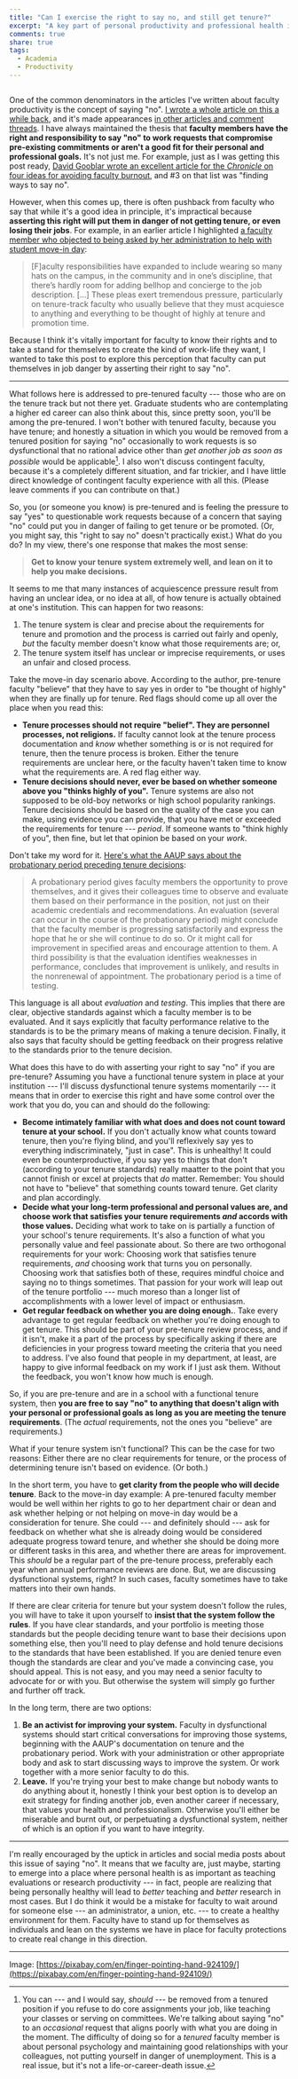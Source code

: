 ```yaml
---
title: "Can I exercise the right to say no, and still get tenure?"
excerpt: "A key part of personal productivity and professional health is saying no to things occasionally. But will this put you in danger of not getting tenure?"
comments: true
share: true
tags:
  - Academia
  - Productivity 
---
```


<img src="{{ site.url }}{{ site.baseurl }}/assets/images/finger.jpg" alt="" class="full">

One of the common denominators in the articles I've written about faculty productivity is the concept of saying "no". [I wrote a whole article on this a while back](http://rtalbert.org/saying-no-gracefully/), and it's made appearances [in other articles and comment threads](http://rtalbert.org/fixed-schedule-productivity-academia/). I have always maintained the thesis that **faculty members have the right and responsibility to say "no" to work requests that compromise pre-existing commitments or aren't a good fit for their personal and professional goals.** It's not just me. For example, just as I was getting this post ready, [David Gooblar wrote an excellent article for the _Chronicle_ on four ideas for avoiding faculty burnout](https://www.chronicle.com/article/4-Ideas-for-Avoiding-Faculty/243010), and #3 on that list was "finding ways to say no".

However, when this comes up, there is often pushback from faculty who say that while it's a good idea in principle, it's impractical because __asserting this right will put them in danger of not getting tenure, or even losing their jobs__. For example, in an earlier article I highlighted [a faculty member who objected to being asked by her administration to help with student move-in day](https://www.insidehighered.com/advice/2017/08/08/downside-faculty-members-helping-students-move-essay): 

>[F]aculty responsibilities have expanded to include wearing so many hats on the campus, in the community and in one’s discipline, that there’s hardly room for adding bellhop and concierge to the job description. [...] These pleas exert tremendous pressure, particularly on tenure-track faculty who usually believe that they must acquiesce to anything and everything to be thought of highly at tenure and promotion time.

Because I think it's vitally important for faculty to know their rights and to take a stand for themselves to create the kind of work-life they want, I wanted to take this post to explore this perception that faculty can put themselves in job danger by asserting their right to say "no". 

---

What follows here is addressed to pre-tenured faculty --- those who are on the tenure track but not there yet. Graduate students who are contemplating a higher ed career can also think about this, since pretty soon, you'll be among the pre-tenured. I won't bother with tenured faculty, because you have tenure; and honestly a situation in which you would be removed from a tenured position for saying "no" occasionally to work requests is so dysfunctional that no rational advice other than _get another job as soon as possible_ would be applicable[^1]. I also won't discuss contingent faculty, because it's a completely different situation, and far trickier, and I have little direct knowledge of contingent faculty experience with all this. (Please leave comments if you can contribute on that.)

So, you (or someone you know) is pre-tenured and is feeling the pressure to say "yes" to questionable work requests because of a concern that saying "no" could put you in danger of failing to get tenure or be promoted. (Or, you might say, this "right to say no" doesn't practically exist.) What do you do? In my view, there's one response that makes the most sense: 

>**Get to know your tenure system extremely well, and lean on it to help you make decisions.**

It seems to me that many instances of acquiescence pressure result from having an unclear idea, or no idea at all, of how tenure is actually obtained at one's institution. This can happen for two reasons: 

1. The tenure system is clear and precise about the requirements for tenure and promotion and the process is carried out fairly and openly, _but_ the faculty member doesn't know what those requirements are; or,
2. The tenure system itself has unclear or imprecise requirements, or uses an unfair and closed process. 

Take the move-in day scenario above. According to the author, pre-tenure faculty "believe" that they have to say yes in order to "be thought of highly" when they are finally up for tenure. Red flags should come up all over the place when you read this: 

- __Tenure processes should not require "belief". They are personnel processes, not religions.__ If faculty cannot look at the tenure process documentation and _know_ whether something is or is not required for tenure, then the tenure process is broken. Either the tenure requirements are unclear here, or the faculty haven't taken time to know what the requirements are. A red flag either way. 
- __Tenure decisions should never, ever be based on whether someone above you "thinks highly of you".__ Tenure systems are also not supposed to be old-boy networks or high school popularity rankings. Tenure decisions should be based on the quality of the case you can make, using evidence you can provide, that you have met or exceeded the requirements for tenure --- _period_. If someone wants to "think highly of you", then fine, but let that opinion be based on your _work_.  

Don't take my word for it. [Here's what the AAUP says about the probationary period preceding tenure decisions](https://www.aaup.org/i-need-help/workplace-issues/evaluations-and-reviews): 

>A probationary period gives faculty members the opportunity to prove themselves, and it gives their colleagues time to observe and evaluate them based on their performance in the position, not just on their academic credentials and recommendations. An evaluation (several can occur in the course of the probationary period) might conclude that the faculty member is progressing satisfactorily and express the hope that he or she will continue to do so. Or it might call for improvement in specified areas and encourage attention to them. A third possibility is that the evaluation identifies weaknesses in performance, concludes that improvement is unlikely, and results in the nonrenewal of appointment. The probationary period is a time of testing.

This language is all about _evaluation_ and _testing_. This implies that there are clear, objective standards against which a faculty member is to be evaluated. And it says explicitly that faculty performance relative to the standards is to be the primary means of making a tenure decision. Finally, it also says that faculty should be getting feedback on their progress relative to the standards prior to the tenure decision. 

What does this have to do with asserting your right to say "no" if you are pre-tenure? Assuming you have a functional tenure system in place at your institution --- I'll discuss dysfunctional tenure systems momentarily --- it means that in order to exercise this right and have some control over the work that you do, you can and should do the following: 

- **Become intimately familiar with what does and does not count toward tenure at your school.** If you don't actually know what counts toward tenure, then you're flying blind, and you'll reflexively say yes to everything indiscriminately, "just in case". This is unhealthy! It could even be counterproductive, if you say yes to things that don't (according to your tenure standards) really maatter to the point that you cannot finish or excel at projects that _do_ matter. Remember: You should not have to "believe" that something counts toward tenure. Get clarity and plan accordingly. 
- **Decide what your long-term professional and personal values are, and choose work that satisfies your tenure requirements _and_ accords with those values.** Deciding what work to take on is partially a function of your school's tenure requirements. It's also a function of what you personally value and feel passionate about. So there are two orthogonal requirements for your work: Choosing work that satisfies tenure requirements, _and_ choosing work that turns you on personally. Choosing work that satisfies both of these, requires mindful choice and saying no to things sometimes. That passion for your work will leap out of the tenure portfolio --- much moreso than a longer list of accomplishments with a lower level of impact or enthusiasm. 
- **Get regular feedback on whether you are doing enough.**. Take every advantage to get regular feedback on whether you're doing enough to get tenure. This should be part of your pre-tenure review process, and if it isn't, make it a part of the process by specifically asking if there are deficiencies in your progress toward meeting the criteria that you need to address. I've also found that people in my department, at least, are happy to give informal feedback on my work if I just ask them. Without the feedback, you won't know how much is enough. 

So, if you are pre-tenure and are in a school with a functional tenure system, then **you are free to say "no" to anything that doesn't align with your personal or professional goals as long as you are meeting the tenure requirements**. (The _actual_ requirements, not the ones you "believe" are requirements.) 

What if your tenure system isn't functional? This can be the case for two reasons: Either there are no clear requirements for tenure, or the process of determining tenure isn't based on evidence. (Or both.) 

In the short term, you have to __get clarity from the people who will decide tenure__. Back to the move-in day example: A pre-tenured faculty member would be well within her rights to go to her department chair or dean and ask whether helping or not helping on move-in day would be a consideration for tenure. She could --- and definitely should --- ask for feedback on whether what she is already doing would be considered adequate progress toward tenure, and whether she should be doing more or different tasks in this area, and whether there are areas for improvement. This _should_ be a regular part of the pre-tenure process, preferably each year when annual performance reviews are done. But, we are discussing dysfunctional systems, right? In such cases, faculty sometimes have to take matters into their own hands. 

If there are clear criteria for tenure but your system doesn't follow the rules, you will have to take it upon yourself to __insist that the system follow the rules__. If you have clear standards, and your portfolio is meeting those standards but the people deciding tenure want to base their decisions upon something else, then you'll need to play defense and hold tenure decisions to the standards that have been established. If you are denied tenure even though the standards are clear and you've made a convincing case, you should appeal. This is not easy, and you may need a senior faculty to advocate for or with you. But otherwise the system will simply go further and further off track. 

In the long term, there are two options: 

1. **Be an activist for improving your system.** Faculty in dysfunctional systems should start critical conversations for improving those systems, beginning with the AAUP's documentation on tenure and the probationary period. Work with your administration or other appropriate body and ask to start discussing ways to improve the system. Or work together with a more senior faculty to do this. 
2. **Leave.** If you're trying your best to make change but nobody wants to do anything about it, honestly I think your best option is to develop an exit strategy for finding another job, even another career if necessary, that values your health and professionalism. Otherwise you'll either be miserable and burnt out, or perpetuating a dysfunctional system, neither of which is an option if you want to have integrity.

---

I'm really encouraged by the uptick in articles and social media posts about this issue of saying "no". It means that we faculty are, just maybe, starting to emerge into a place where personal health is as important as teaching evaluations or research productivity --- in fact, people are realizing that being personally healthy will lead to _better_ teaching and _better_ research in most cases. But I do think it would be a mistake for faculty to wait around for someone else --- an administrator, a union, etc.  --- to create a healthy environment for them. Faculty have to stand up for themselves as individuals and lean on the systems we have in place for faculty protections to create real change in this direction. 

---

Image: [https://pixabay.com/en/finger-pointing-hand-924109/](https://pixabay.com/en/finger-pointing-hand-924109/)


[^1]: You can --- and I would say, _should_ --- be removed from a tenured position if you refuse to do core assignments your job, like teaching your classes or serving on committees. We're talking about saying "no" to an _occasional_ request that aligns poorly with what you are doing in the moment. The difficulty of doing so for a _tenured_ faculty member is about personal psychology and maintaining good relationships with your colleagues, not putting yourself in danger of unemployment. This is a real issue, but it's not a life-or-career-death issue. 
